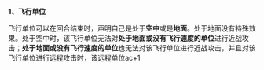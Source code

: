 **1、飞行单位** 

飞行单位可以在回合结束时，声明自己是处于**空中**或是**地面**。处于地面没有特殊效果。处于空中时，该飞行单位无法对**处于地面或没有飞行速度的单位**进行近战攻击；**处于地面或没有飞行速度的单位**也无法对该飞行单位进行近战攻击，并且对该飞行单位进行远程攻击时，该远程单位ac+1
